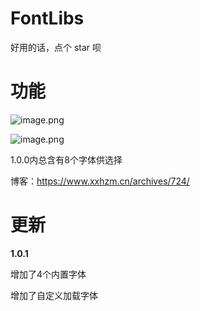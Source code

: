 # FontLibs

好用的话，点个 star 呗

# 功能

![image.png](https://www.xxhzm.cn/usr/uploads/2022/08/1308830172.png)

![image.png](https://www.xxhzm.cn/usr/uploads/2022/08/1488637537.png)

1.0.0内总含有8个字体供选择

博客：https://www.xxhzm.cn/archives/724/

# 更新

**1.0.1**

增加了4个内置字体

增加了自定义加载字体
